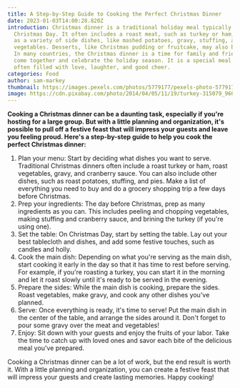 ```yaml
---
title: A Step-by-Step Guide to Cooking the Perfect Christmas Dinner
date: 2023-01-03T14:00:28.820Z
introduction: Christmas dinner is a traditional holiday meal typically served on
  Christmas Day. It often includes a roast meat, such as turkey or ham, as well
  as a variety of side dishes, like mashed potatoes, gravy, stuffing, and
  vegetables. Desserts, like Christmas pudding or fruitcake, may also be served.
  In many countries, the Christmas dinner is a time for family and friends to
  come together and celebrate the holiday season. It is a special meal that is
  often filled with love, laughter, and good cheer.
categories: Food
author: sam-markey
thumbnail: https://images.pexels.com/photos/5779177/pexels-photo-5779177.jpeg?auto=compress&cs=tinysrgb&w=600
image: https://cdn.pixabay.com/photo/2014/04/05/11/19/turkey-315079_960_720.jpg
---
```

<!--StartFragment-->

**Cooking a Christmas dinner can be a daunting task, especially if you're hosting for a large group. But with a little planning and organization, it's possible to pull off a festive feast that will impress your guests and leave you feeling proud. Here's a step-by-step guide to help you cook the perfect Christmas dinner:**

1. Plan your menu: Start by deciding what dishes you want to serve. Traditional Christmas dinners often include a roast turkey or ham, roast vegetables, gravy, and cranberry sauce. You can also include other dishes, such as roast potatoes, stuffing, and pies. Make a list of everything you need to buy and do a grocery shopping trip a few days before Christmas.
2. Prep your ingredients: The day before Christmas, prep as many ingredients as you can. This includes peeling and chopping vegetables, making stuffing and cranberry sauce, and brining the turkey (if you're using one).
3. Set the table: On Christmas Day, start by setting the table. Lay out your best tablecloth and dishes, and add some festive touches, such as candles and holly.
4. Cook the main dish: Depending on what you're serving as the main dish, start cooking it early in the day so that it has time to rest before serving. For example, if you're roasting a turkey, you can start it in the morning and let it roast slowly until it's ready to be served in the evening.
5. Prepare the sides: While the main dish is cooking, prepare the sides. Roast vegetables, make gravy, and cook any other dishes you've planned.
6. Serve: Once everything is ready, it's time to serve! Put the main dish in the center of the table, and arrange the sides around it. Don't forget to pour some gravy over the meat and vegetables!
7. Enjoy: Sit down with your guests and enjoy the fruits of your labor. Take the time to catch up with loved ones and savor each bite of the delicious meal you've prepared.

Cooking a Christmas dinner can be a lot of work, but the end result is worth it. With a little planning and organization, you can create a festive feast that will impress your guests and create lasting memories. Happy cooking!

<!--EndFragment-->